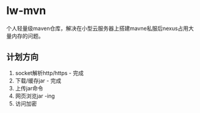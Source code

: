 # lw-mvn
个人轻量级maven仓库，解决在小型云服务器上搭建mavne私服后nexus占用大量内存的问题。

## 计划方向
1. socket解析http/https - 完成
2. 下载/缓存jar - 完成
3. 上传jar命令
4. 网页浏览jar -ing
5. 访问加密
